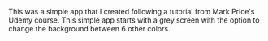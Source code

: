 This was a simple app that I created following a tutorial from Mark Price's Udemy course. This simple app starts with a grey screen with the option to change the background between 6 other colors. 
